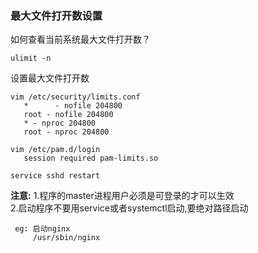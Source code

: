 ### 最大文件打开数设置
如何查看当前系统最大文件打开数？

    ulimit -n
    
设置最大文件打开数

    vim /etc/security/limits.conf
       *      - nofile 204800
       root - nofile 204800
       * - nproc 204800
       root - nproc 204800

    vim /etc/pam.d/login
       session required pam-limits.so

    service sshd restart
 **注意:** 
 1.程序的master进程用户必须是可登录的才可以生效  
 2.启动程序不要用service或者systemctl启动,要绝对路径启动
            
     eg: 启动nginx
         /usr/sbin/nginx
             
